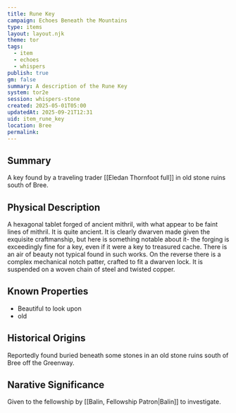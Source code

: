 ```yaml
---
title: Rune Key
campaign: Echoes Beneath the Mountains
type: items
layout: layout.njk
theme: tor
tags:
  - item
  - echoes
  - whispers
publish: true
gm: false
summary: A description of the Rune Key
system: tor2e
session: whispers-stone
created: 2025-05-01T05:00
updatedAt: 2025-09-21T12:31
uid: item_rune_key
location: Bree
permalink:
---
```


## Summary
A key found by a traveling trader [[Eledan Thornfoot full]] in old stone ruins south of Bree.

## Physical Description
A hexagonal tablet forged of ancient mithril, with what appear to be faint lines of mithril. It is quite ancient. It is clearly dwarven made given the exquisite craftmanship, but here is something notable about it- the forging is exceedingly fine for a key, even if it were a key to treasured cache. There is an air of beauty not typical found in such works.
On the reverse there is a complex mechanical notch patter, crafted to fit a dwarven lock. It is suspended on a woven chain of steel and twisted copper.

## Known Properties
- Beautiful to look upon
- old

## Historical Origins
Reportedly found buried beneath some stones in an old stone ruins south of Bree off the Greenway.

## Narative Significance
Given to the fellowship by [[Balin, Fellowship Patron|Balin]] to investigate.
